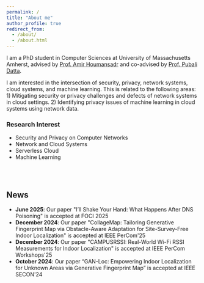 ```yaml
---
permalink: /
title: "About me"
author_profile: true
redirect_from: 
  - /about/
  - /about.html
---
```


I am a PhD student in Computer Sciences at University of Massachusetts Amherst, advised by [Prof. Amir Houmansadr](https://people.cs.umass.edu/~amir/) and co-advised by [Prof. Pubali Datta](https://people.cs.umass.edu/~pdatta/).

I am interested in the intersection of security, privacy, network systems, cloud systems, and machine learning. This is related to the following areas: 1) Mitigating security or privacy challenges and defects of network systems in cloud settings. 2) Identifying privacy issues of machine learning in cloud systems using network data.

### Research Interest
* Security and Privacy on Computer Networks
* Network and Cloud Systems
* Serverless Cloud
* Machine Learning
<br>
<br>


News
---
* **June 2025**: Our paper "I’ll Shake Your Hand: What Happens After DNS Poisoning" is accepted at FOCI 2025
* **December 2024**: Our paper "CollageMap: Tailoring Generative Fingerprint Map via Obstacle-Aware Adaptation for Site-Survey-Free Indoor Localization" is accepted at IEEE PerCom'25
* **December 2024**: Our paper "CAMPUSRSSI: Real-World Wi-Fi RSSI Measurements for Indoor Localization" is accepted at IEEE PerCom Workshops'25
* **October 2024**: Our paper “GAN-Loc: Empowering Indoor Localization for Unknown Areas via Generative Fingerprint Map” is accepted at IEEE SECON'24
